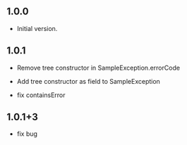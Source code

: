 ## 1.0.0

- Initial version.

## 1.0.1

- Remove tree constructor in SampleException.errorCode
- Add tree constructor as field to SampleException

- fix containsError<E>


## 1.0.1+3

- fix bug